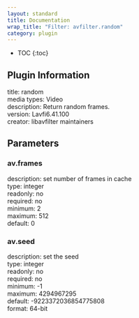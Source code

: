 ```yaml
---
layout: standard
title: Documentation
wrap_title: "Filter: avfilter.random"
category: plugin
---
```

* TOC
{:toc}

## Plugin Information

title: random  
media types:
Video  
description: Return random frames.  
version: Lavfi6.41.100  
creator: libavfilter maintainers  

## Parameters

### av.frames

  
description:
set number of frames in cache  
type: integer  
readonly: no  
required: no  
minimum: 2  
maximum: 512  
default: 0  

### av.seed

  
description:
set the seed  
type: integer  
readonly: no  
required: no  
minimum: -1  
maximum: 4294967295  
default: -9223372036854775808  
format: 64-bit  

